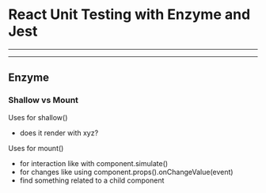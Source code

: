 React Unit Testing with Enzyme and Jest
===

---

------

## Enzyme

### Shallow vs Mount

Uses for shallow()
- does it render with xyz?

Uses for mount()
- for interaction like with component.simulate()
- for changes like using component.props().onChangeValue(event)
- find something related to a child component
